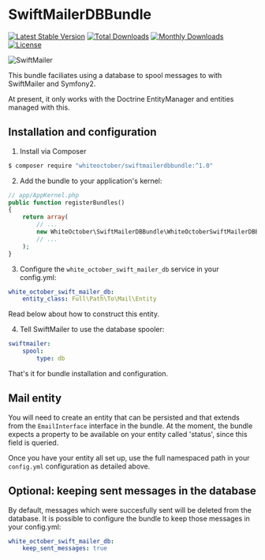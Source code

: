 # SwiftMailerDBBundle

[![Latest Stable Version](https://poser.pugx.org/whiteoctober/swiftmailerdbbundle/v/stable)](https://packagist.org/packages/whiteoctober/swiftmailerdbbundle) 
[![Total Downloads](https://poser.pugx.org/whiteoctober/swiftmailerdbbundle/downloads)](https://packagist.org/packages/whiteoctober/swiftmailerdbbundle) 
[![Monthly Downloads](https://poser.pugx.org/whiteoctober/swiftmailerdbbundle/d/monthly)](https://packagist.org/packages/whiteoctober/swiftmailerdbbundle)
[![License](https://poser.pugx.org/whiteoctober/swiftmailerdbbundle/license)](https://packagist.org/packages/whiteoctober/swiftmailerdbbundle)

![SwiftMailer](http://swiftmailer.org/images/logo.png)

This bundle faciliates using a database to spool messages to with SwiftMailer and Symfony2.

At present, it only works with the Doctrine EntityManager and entities managed with this.

## Installation and configuration


1. Install via Composer

``` sh
$ composer require "whiteoctober/swiftmailerdbbundle:^1.0"
```

2. Add the bundle to your application's kernel:

``` php
// app/AppKernel.php
public function registerBundles()
{
    return array(
        // ...
        new WhiteOctober\SwiftMailerDBBundle\WhiteOctoberSwiftMailerDBBundle(),
        // ...
    );
}
```

3. Configure the `white_october_swift_mailer_db` service in your config.yml:


``` yaml
white_october_swift_mailer_db:
    entity_class: Full\Path\To\Mail\Entity
```

Read below about how to construct this entity.

4. Tell SwiftMailer to use the database spooler:

``` yaml
swiftmailer:
    spool:
        type: db
```

That's it for bundle installation and configuration.

## Mail entity

You will need to create an entity that can be persisted and that extends from the
`EmailInterface` interface in the bundle.  At the moment, the bundle expects a
property to be available on your entity called 'status', since this field is queried.

Once you have your entity all set up, use the full namespaced path in your `config.yml`
configuration as detailed above.



## Optional: keeping sent messages in the database

By default, messages which were succesfully sent will be deleted from the database. It is possible to configure
the bundle to keep those messages in your config.yml:

``` yaml
white_october_swift_mailer_db:
    keep_sent_messages: true
```